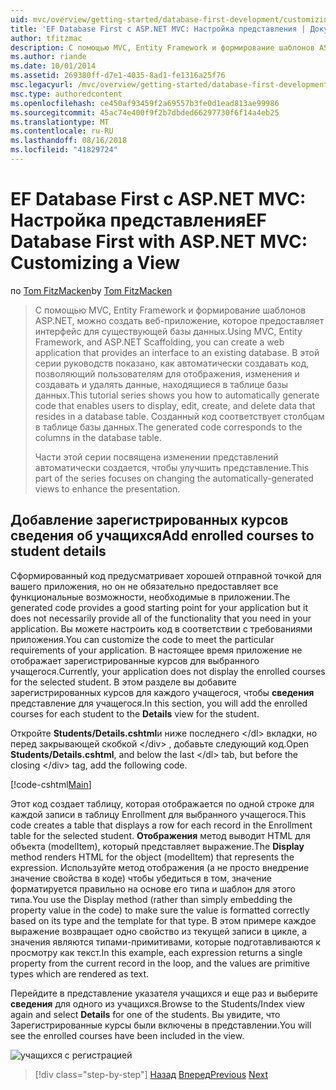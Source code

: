 ```yaml
---
uid: mvc/overview/getting-started/database-first-development/customizing-a-view
title: 'EF Database First с ASP.NET MVC: Настройка представления | Документация Майкрософт'
author: tfitzmac
description: С помощью MVC, Entity Framework и формирование шаблонов ASP.NET, можно создать веб-приложение, которое предоставляет интерфейс для существующей базы данных. Этот учебник seri...
ms.author: riande
ms.date: 10/01/2014
ms.assetid: 269380ff-d7e1-4035-8ad1-fe1316a25f76
msc.legacyurl: /mvc/overview/getting-started/database-first-development/customizing-a-view
msc.type: authoredcontent
ms.openlocfilehash: ce450af93459f2a69557b3fe0d1ead813ae99986
ms.sourcegitcommit: 45ac74e400f9f2b7dbded66297730f6f14a4eb25
ms.translationtype: MT
ms.contentlocale: ru-RU
ms.lasthandoff: 08/16/2018
ms.locfileid: "41829724"
---
```

<a name="ef-database-first-with-aspnet-mvc-customizing-a-view"></a><span data-ttu-id="e10e9-104">EF Database First с ASP.NET MVC: Настройка представления</span><span class="sxs-lookup"><span data-stu-id="e10e9-104">EF Database First with ASP.NET MVC: Customizing a View</span></span>
====================
<span data-ttu-id="e10e9-105">по [Tom FitzMacken](https://github.com/tfitzmac)</span><span class="sxs-lookup"><span data-stu-id="e10e9-105">by [Tom FitzMacken](https://github.com/tfitzmac)</span></span>

> <span data-ttu-id="e10e9-106">С помощью MVC, Entity Framework и формирование шаблонов ASP.NET, можно создать веб-приложение, которое предоставляет интерфейс для существующей базы данных.</span><span class="sxs-lookup"><span data-stu-id="e10e9-106">Using MVC, Entity Framework, and ASP.NET Scaffolding, you can create a web application that provides an interface to an existing database.</span></span> <span data-ttu-id="e10e9-107">В этой серии руководств показано, как автоматически создавать код, позволяющий пользователям для отображения, изменения и создавать и удалять данные, находящиеся в таблице базы данных.</span><span class="sxs-lookup"><span data-stu-id="e10e9-107">This tutorial series shows you how to automatically generate code that enables users to display, edit, create, and delete data that resides in a database table.</span></span> <span data-ttu-id="e10e9-108">Созданный код соответствует столбцам в таблице базы данных.</span><span class="sxs-lookup"><span data-stu-id="e10e9-108">The generated code corresponds to the columns in the database table.</span></span>
> 
> <span data-ttu-id="e10e9-109">Части этой серии посвящена изменении представлений автоматически создается, чтобы улучшить представление.</span><span class="sxs-lookup"><span data-stu-id="e10e9-109">This part of the series focuses on changing the automatically-generated views to enhance the presentation.</span></span>


## <a name="add-enrolled-courses-to-student-details"></a><span data-ttu-id="e10e9-110">Добавление зарегистрированных курсов сведения об учащихся</span><span class="sxs-lookup"><span data-stu-id="e10e9-110">Add enrolled courses to student details</span></span>

<span data-ttu-id="e10e9-111">Сформированный код предусматривает хорошей отправной точкой для вашего приложения, но он не обязательно предоставляет все функциональные возможности, необходимые в приложении.</span><span class="sxs-lookup"><span data-stu-id="e10e9-111">The generated code provides a good starting point for your application but it does not necessarily provide all of the functionality that you need in your application.</span></span> <span data-ttu-id="e10e9-112">Вы можете настроить код в соответствии с требованиями приложения.</span><span class="sxs-lookup"><span data-stu-id="e10e9-112">You can customize the code to meet the particular requirements of your application.</span></span> <span data-ttu-id="e10e9-113">В настоящее время приложение не отображает зарегистрированные курсов для выбранного учащегося.</span><span class="sxs-lookup"><span data-stu-id="e10e9-113">Currently, your application does not display the enrolled courses for the selected student.</span></span> <span data-ttu-id="e10e9-114">В этом разделе вы добавите зарегистрированных курсов для каждого учащегося, чтобы **сведения** представление для учащегося.</span><span class="sxs-lookup"><span data-stu-id="e10e9-114">In this section, you will add the enrolled courses for each student to the **Details** view for the student.</span></span>

<span data-ttu-id="e10e9-115">Откройте **Students/Details.cshtml**и ниже последнего &lt;/dl&gt; вкладки, но перед закрывающей скобкой &lt;/div&gt; , добавьте следующий код.</span><span class="sxs-lookup"><span data-stu-id="e10e9-115">Open **Students/Details.cshtml**, and below the last &lt;/dl&gt; tab, but before the closing &lt;/div&gt; tag, add the following code.</span></span>

[!code-cshtml[Main](customizing-a-view/samples/sample1.cshtml)]

<span data-ttu-id="e10e9-116">Этот код создает таблицу, которая отображается по одной строке для каждой записи в таблицу Enrollment для выбранного учащегося.</span><span class="sxs-lookup"><span data-stu-id="e10e9-116">This code creates a table that displays a row for each record in the Enrollment table for the selected student.</span></span> <span data-ttu-id="e10e9-117">**Отображения** метод выводит HTML для объекта (modelItem), который представляет выражение.</span><span class="sxs-lookup"><span data-stu-id="e10e9-117">The **Display** method renders HTML for the object (modelItem) that represents the expression.</span></span> <span data-ttu-id="e10e9-118">Используйте метод отображения (а не просто внедрение значение свойства в коде) чтобы убедиться в том, значение форматируется правильно на основе его типа и шаблон для этого типа.</span><span class="sxs-lookup"><span data-stu-id="e10e9-118">You use the Display method (rather than simply embedding the property value in the code) to make sure the value is formatted correctly based on its type and the template for that type.</span></span> <span data-ttu-id="e10e9-119">В этом примере каждое выражение возвращает одно свойство из текущей записи в цикле, а значения являются типами-примитивами, которые подготавливаются к просмотру как текст.</span><span class="sxs-lookup"><span data-stu-id="e10e9-119">In this example, each expression returns a single property from the current record in the loop, and the values are primitive types which are rendered as text.</span></span>

<span data-ttu-id="e10e9-120">Перейдите в представление указателя учащихся и еще раз и выберите **сведения** для одного из учащихся.</span><span class="sxs-lookup"><span data-stu-id="e10e9-120">Browse to the Students/Index view again and select **Details** for one of the students.</span></span> <span data-ttu-id="e10e9-121">Вы увидите, что Зарегистрированные курсы были включены в представлении.</span><span class="sxs-lookup"><span data-stu-id="e10e9-121">You will see the enrolled courses have been included in the view.</span></span>

![учащихся с регистрацией](customizing-a-view/_static/image1.png)

> [!div class="step-by-step"]
> <span data-ttu-id="e10e9-123">[Назад](changing-the-database.md)
> [Вперед](enhancing-data-validation.md)</span><span class="sxs-lookup"><span data-stu-id="e10e9-123">[Previous](changing-the-database.md)
[Next](enhancing-data-validation.md)</span></span>

